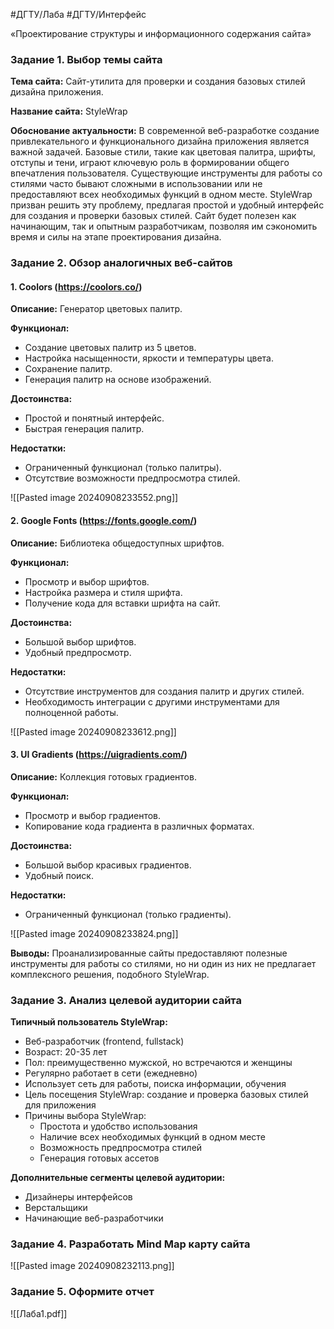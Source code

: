 #ДГТУ/Лаба #ДГТУ/Интерфейс 

«Проектирование структуры и информационного содержания сайта»
### Задание 1. Выбор темы сайта
**Тема сайта:** Сайт-утилита для проверки и создания базовых стилей дизайна приложения.

**Название сайта:** StyleWrap

**Обоснование актуальности:** 
	В современной веб-разработке создание привлекательного и функционального дизайна приложения является важной задачей. Базовые стили, такие как цветовая палитра, шрифты, отступы и тени, играют ключевую роль в формировании общего впечатления пользователя.
	Существующие инструменты для работы со стилями часто бывают сложными в использовании или не предоставляют всех необходимых функций в одном месте. StyleWrap призван решить эту проблему, предлагая простой и удобный интерфейс для создания и проверки базовых стилей.
	Сайт будет полезен как начинающим, так и опытным разработчикам, позволяя им сэкономить время и силы на этапе проектирования дизайна.
### Задание 2. Обзор аналогичных веб-сайтов

#### **1. Coolors (https://coolors.co/)**

**Описание:** Генератор цветовых палитр.

**Функционал:**
* Создание цветовых палитр из 5 цветов.
* Настройка насыщенности, яркости и температуры цвета.
* Сохранение палитр.
* Генерация палитр на основе изображений.

**Достоинства:**
* Простой и понятный интерфейс.
* Быстрая генерация палитр.

**Недостатки:**
* Ограниченный функционал (только палитры).
* Отсутствие возможности предпросмотра стилей.


![[Pasted image 20240908233552.png]]

#### **2. Google Fonts (https://fonts.google.com/)**

**Описание:**  Библиотека общедоступных шрифтов.

**Функционал:** 
* Просмотр и выбор шрифтов.
* Настройка размера и стиля шрифта.
* Получение кода для вставки шрифта на сайт.

**Достоинства:** 
* Большой выбор шрифтов.
* Удобный предпросмотр.

**Недостатки:**
* Отсутствие инструментов для создания палитр и других стилей.
* Необходимость интеграции с другими инструментами для полноценной работы.

![[Pasted image 20240908233612.png]]

#### **3. UI Gradients (https://uigradients.com/)**

**Описание:**  Коллекция готовых градиентов.

**Функционал:** 
* Просмотр и выбор градиентов.
* Копирование кода градиента в различных форматах.

**Достоинства:**
*  Большой выбор красивых градиентов.
*  Удобный поиск.

**Недостатки:**
*  Ограниченный функционал (только градиенты).

![[Pasted image 20240908233824.png]]


**Выводы:** 
Проанализированные сайты предоставляют полезные инструменты для работы со стилями, но ни один из них не предлагает комплексного решения, подобного StyleWrap. 
### Задание 3. Анализ целевой аудитории сайта

**Типичный пользователь StyleWrap:**
* Веб-разработчик (frontend, fullstack)
* Возраст: 20-35 лет
* Пол: преимущественно мужской, но встречаются и женщины
* Регулярно работает в сети (ежедневно)
* Использует сеть для работы, поиска информации, обучения
* Цель посещения StyleWrap: создание и проверка  базовых стилей для приложения
* Причины выбора StyleWrap:
    *  Простота и удобство использования
    *  Наличие всех необходимых функций в одном месте
    *  Возможность предпросмотра стилей
    *  Генерация готовых ассетов

**Дополнительные сегменты целевой аудитории:**
* Дизайнеры интерфейсов
* Верстальщики
* Начинающие веб-разработчики

### Задание 4. Разработать Mind Map карту сайта
![[Pasted image 20240908232113.png]]
### Задание 5. Оформите отчет
![[Лаба1.pdf]]